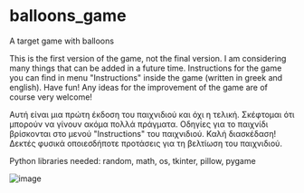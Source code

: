 # balloons_game
A target game with balloons

This is the first version of the game, not the final version. I am considering many things that can be added in a future time. Instructions for the game you can find in menu "Instructions" inside the game (written in greek and english). Have fun!
Any ideas for the improvement of the game are of course very welcome!

Αυτή είναι μια πρώτη έκδοση του παιχνιδιού και όχι η τελική. Σκέφτομαι ότι μπορούν να γίνουν ακόμα πολλά πράγματα. Οδηγίες για το παιχνίδι βρίσκονται στο μενού "Instructions" του παιχνιδιού. Καλή διασκέδαση!
Δεκτές φυσικά οποιεσδήποτε προτάσεις για τη βελτίωση του παιχνιδιού.

Python libraries needed: random, math, os, tkinter, pillow, pygame

![image](https://github.com/Lapricode/balloons_game/assets/91993549/f57065b0-9a01-4ed0-9996-eb0f6099109f)
